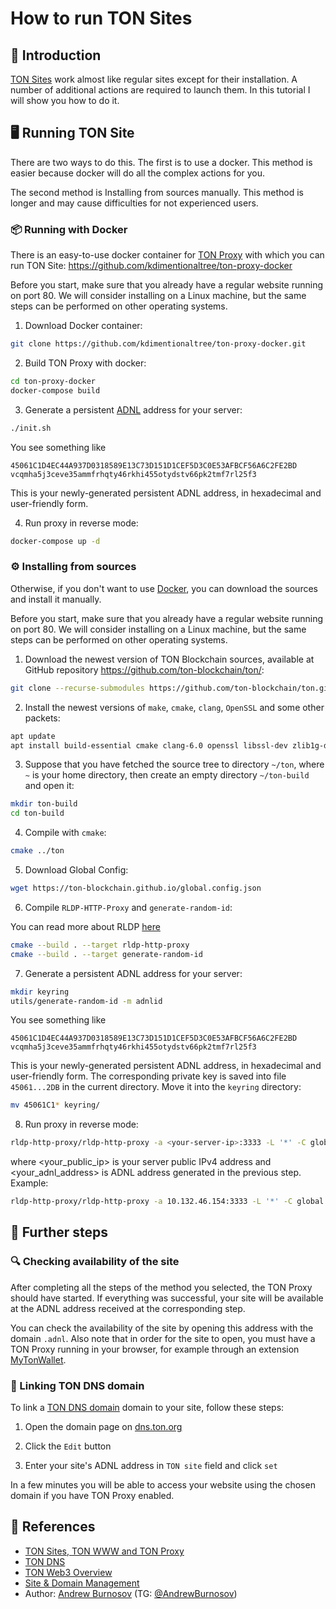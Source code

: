 # How to run TON Sites

## 👋 Introduction

[TON Sites](https://blog.ton.org/ton-sites) work almost like regular sites except for their installation. A number of additional actions are required to launch them. In this tutorial I will show you how to do it.

## 🖥 Running TON Site

There are two ways to do this. The first is to use a docker. This method is easier because docker will do all the complex actions for you.

The second method is Installing from sources manually. This method is longer and may cause difficulties for not experienced users.

### 📦 Running with Docker

There is an easy-to-use docker container for [TON Proxy](/participate/web3/sites-and-proxy) with which you can run TON Site:
https://github.com/kdimentionaltree/ton-proxy-docker

Before you start, make sure that you already have a regular website running on port 80. We will consider installing on a Linux machine, but the same steps can be performed on other operating systems.

1.  Download Docker container:
```bash
git clone https://github.com/kdimentionaltree/ton-proxy-docker.git
```

2.  Build TON Proxy with docker:
```bash
cd ton-proxy-docker
docker-compose build
```

3.  Generate a persistent [ADNL](/learn/networking/adnl) address for your server:
```bash
./init.sh
```
You see something like
```
45061C1D4EC44A937D0318589E13C73D151D1CEF5D3C0E53AFBCF56A6C2FE2BD vcqmha5j3ceve35ammfrhqty46rkhi455otydstv66pk2tmf7rl25f3
```
This is your newly-generated persistent ADNL address, in hexadecimal and user-friendly form.

4.  Run proxy in reverse mode:
```bash
docker-compose up -d
```

### ⚙️ Installing from sources

Otherwise, if you don't want to use [Docker](#-running-with-docker), you can download the sources and install it manually.

Before you start, make sure that you already have a regular website running on port 80. We will consider installing on a Linux machine, but the same steps can be performed on other operating systems.

1.  Download the newest version of TON Blockchain sources, available at GitHub repository https://github.com/ton-blockchain/ton/:
```bash
git clone --recurse-submodules https://github.com/ton-blockchain/ton.git
```

2.  Install the newest versions of `make`, `cmake`, `clang`, `OpenSSL` and some other packets:
```bash
apt update
apt install build-essential cmake clang-6.0 openssl libssl-dev zlib1g-dev
```

3.  Suppose that you have fetched the source tree to directory `~/ton`, where `~` is your home directory, then create an empty directory `~/ton-build` and open it:
```bash
mkdir ton-build
cd ton-build
```

4.  Compile with `cmake`:
```bash
cmake ../ton
```

5.  Download Global Config:
```bash
wget https://ton-blockchain.github.io/global.config.json
```

6.  Compile `RLDP-HTTP-Proxy` and `generate-random-id`:

You can read more about RLDP [here](/learn/networking/rldp)

```bash
cmake --build . --target rldp-http-proxy
cmake --build . --target generate-random-id
```

7.  Generate a persistent ADNL address for your server:
```bash
mkdir keyring
utils/generate-random-id -m adnlid
```
You see something like
```
45061C1D4EC44A937D0318589E13C73D151D1CEF5D3C0E53AFBCF56A6C2FE2BD vcqmha5j3ceve35ammfrhqty46rkhi455otydstv66pk2tmf7rl25f3
```
This is your newly-generated persistent ADNL address, in hexadecimal and user-friendly form. The corresponding private key is saved into file `45061...2DB` in the current directory. Move it into the `keyring` directory:
```bash
mv 45061C1* keyring/
```

8. Run proxy in reverse mode:
```bash
rldp-http-proxy/rldp-http-proxy -a <your-server-ip>:3333 -L '*' -C global.config.json -A <your-adnl-address> -d -l <log-file>
```
where <your_public_ip> is your server public IPv4 address and <your_adnl_address> is ADNL address generated in the previous step.
Example:
```bash
rldp-http-proxy/rldp-http-proxy -a 10.132.46.154:3333 -L '*' -C global.config.json -A vcqmha5j3ceve35ammfrhqty46rkhi455otydstv66pk2tmf7rl25f3 -d -l tonsite.log
```

## 👀 Further steps

### 🔍 Сhecking availability of the site

After completing all the steps of the method you selected, the TON Proxy should have started. If everything was successful, your site will be available at the ADNL address received at the corresponding step. 

You can check the availability of the site by opening this address with the domain `.adnl`. Also note that in order for the site to open, you must have a TON Proxy running in your browser, for example through an extension [MyTonWallet](https://mytonwallet.io/).

### 📎 Linking TON DNS domain

To link a [TON DNS domain](/participate/web3/dns) domain to your site, follow these steps:

1.  Open the domain page on [dns.ton.org](https://dns.ton.org)

2.  Click the `Edit` button

3.  Enter your site's ADNL address in `TON site` field and click `set`

In a few minutes you will be able to access your website using the chosen domain if you have TON Proxy enabled.

## 📌 References

 * [TON Sites, TON WWW and TON Proxy](https://blog.ton.org/ton-sites)
 * [TON DNS](/participate/web3/dns)
 * [TON Web3 Overview](/participate/web3/overview/)
 * [Site & Domain Management](/participate/web3/site-management)
 * Author: [Andrew Burnosov](https://github.com/AndreyBur) (TG: [@AndrewBurnosov](https://t.me/AndreyBurnosov))